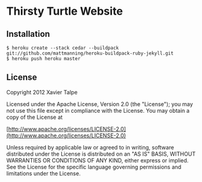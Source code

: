 Thirsty Turtle Website
===================

Installation
------------

    $ heroku create --stack cedar --buildpack git://github.com/mattmanning/heroku-buildpack-ruby-jekyll.git
    $ heroku push heroku master

License
-------

Copyright 2012 Xavier Talpe

Licensed under the Apache License, Version 2.0 (the "License");
you may not use this file except in compliance with the License.
You may obtain a copy of the License at

[http://www.apache.org/licenses/LICENSE-2.0](http://www.apache.org/licenses/LICENSE-2.0)

Unless required by applicable law or agreed to in writing, software
distributed under the License is distributed on an "AS IS" BASIS,
WITHOUT WARRANTIES OR CONDITIONS OF ANY KIND, either express or implied.
See the License for the specific language governing permissions and
limitations under the License.
